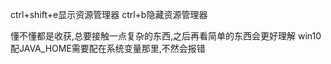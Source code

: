 ctrl+shift+e显示资源管理器
ctrl+b隐藏资源管理器

懂不懂都是收获,总要接触一点复杂的东西,之后再看简单的东西会更好理解
win10配JAVA_HOME需要配在系统变量那里,不然会报错
